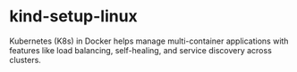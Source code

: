 # kind-setup-linux
Kubernetes (K8s) in Docker helps manage multi-container applications with features like load balancing, self-healing, and service discovery across clusters.
